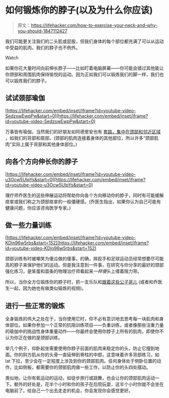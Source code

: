 # 如何锻炼你的脖子(以及为什么你应该)

> 原文：<https://lifehacker.com/how-to-exercise-your-neck-and-why-you-should-1847112427>

我们可能更关注我们的二头肌或屁股，但我们身体的每个部位都充满了可以从运动中受益的肌肉。我们的脖子也不例外。

Watch

如果你花大量时间向前伸长脖子——比如盯着电脑屏幕——你可能会错过其他能让你颈部和周围肌肉保持愉悦的运动。因为正如我们可以锻炼我们的脚一样，我们也可以锻炼我们的脖子。

## 试试颈部瑜伽

 [https://lifehacker.com/embed/inset/iframe?id=youtube-video-SedzswEwpPw&start=0](https://lifehacker.com/embed/inset/iframe?id=youtube-video-SedzswEwpPw&start=0) 

万事皆有瑜伽，当然我们的好朋友如阿德里安也有 [套路，集中在颈部和邻近区域](https://www.youtube.com/watch?v=SedzswEwpPw) ，如我们的背部和肩部。(颈部的肌肉连接着身体的其他部位，所以许多“颈部肌肉”实际上属于背部和其他身体部位。)

## 向各个方向伸长你的脖子

 [https://lifehacker.com/embed/inset/iframe?id=youtube-video-u3Ocw5UIpYs&start=0](https://lifehacker.com/embed/inset/iframe?id=youtube-video-u3Ocw5UIpYs&start=0) 

理疗师乔医生的这些伸展运动将帮助你向各个方向移动你的脖子，同时有可能缓解痉挛或我们称之为颈部痉挛的一般僵硬感。(乔医生指出，如果你认为自己可能有健康问题，你应该咨询医学专家。)

## 做一些力量训练

 [https://lifehacker.com/embed/inset/iframe?id=youtube-video-KDjn96w5rbs&start=152](https://lifehacker.com/embed/inset/iframe?id=youtube-video-KDjn96w5rbs&start=152) 

颈部训练有时被嘲笑为傻瓜做的傻事，的确，摔跤手和足球运动员经常想要尽可能高的脖子来保护他们的运动。但是我注意到一件事，在研究与你分享的最好的颈部强化练习，是笨蛋和苗条的物理治疗师看起来*一样傻*头上缠着阻力带。

所以，当你全方位锻炼你的脖子时，抓一支乐队和[跟着这些公子哥儿](https://youtu.be/KDjn96w5rbs?t=152) (或者和乔医生一起，因为她也有做类似锻炼的视频)。

## 进行一些正常的锻炼

全身锻炼的伟大之处在于，当你使用它时，你不必有意识地去思考每一块肌肉和身体部位。如果你参加一个正常的抗阻训练项目——负重训练，或者像那些注重力量的瑜伽中的挑战性身体重量动作——你最终会使用你脖子上所有的肌肉，即使你不认为你正在做的是颈部训练。

举几个例子，仰卧起坐需要使用你脖子前面的肌肉来稳定你的头，防止它撞到地面。你的斜方肌从你的头骨一直延伸到脊柱的中部，这意味着许多背部练习，如 lat 下拉，至少会在一定程度上涉及到你的颈部肌肉。任何身体处于侧卧位置的动作，比如侧板，都需要你的颈部肌肉做一些工作，以防止你的头四处摆动。

类似地，让你有氧运动的运动，如徒步旅行或跳舞，也会让你的颈部肌肉运动一下。额外的好处是，花半个小时和你的孩子在后院玩耍，这半个小时你就不会坐在电脑前了。给自己一个出去走走的机会，你会发现你会感觉更好。